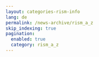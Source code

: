```yaml
---
layout: categories-rism-info
lang: de
permalink: /news-archive/rism_a_z
skip_indexing: true
pagination: 
  enabled: true
  category: rism_a_z
---
```

